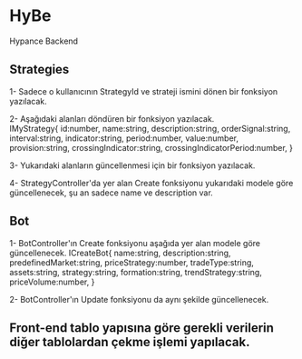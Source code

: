 # HyBe
Hypance Backend

## Strategies

1- Sadece o kullanıcının StrategyId ve strateji ismini dönen bir fonksiyon yazılacak. 

2- Aşağıdaki alanları döndüren bir fonksiyon yazılacak.  
IMyStrategy{
    id:number,
    name:string,
    description:string,
    orderSignal:string,
    interval:string,
    indicator:string,
    period:number,
    value:number,
    provision:string,
    crossingIndicator:string,
    crossingIndicatorPeriod:number,
}

3- Yukarıdaki alanların güncellenmesi için bir fonksiyon yazılacak.

4- StrategyController'da yer alan Create fonksiyonu yukarıdaki modele göre güncellenecek, şu an sadece name ve description var.
## Bot

1- BotController'ın Create fonksiyonu aşağıda yer alan modele göre güncellenecek.
ICreateBot{
    name:string,
    description:string,
    predefinedMarket:string,
    priceStrategy:number,
    tradeType:string,
    assets:string,
    strategy:string,
    formation:string,
    trendStrategy:string,
    priceVolume:number,
}

2- BotController'ın Update fonksiyonu da aynı şekilde güncellenecek.


## Front-end tablo yapısına göre gerekli verilerin diğer tablolardan çekme işlemi yapılacak.
